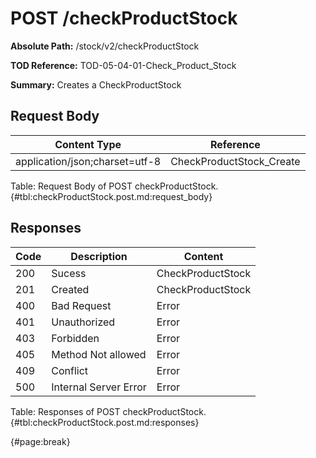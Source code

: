 <!--
    ATTENTION: This file was generated via gradle!
               Do NOT manually edit this file! Any such changes will be overwritten!
-->

# POST /checkProductStock

**Absolute Path:** /stock/v2/checkProductStock

**TOD Reference:** TOD-05-04-01-Check_Product_Stock

**Summary:** Creates a CheckProductStock

## Request Body

| Content Type | Reference |
|--------------|-----------|
| application/json;charset=utf-8 | CheckProductStock_Create |

Table: Request Body of POST checkProductStock. {#tbl:checkProductStock.post.md:request_body}

## Responses

| Code | Description | Content |
|------|-------------|---------|
| 200 | Sucess | CheckProductStock |
| 201 | Created | CheckProductStock |
| 400 | Bad Request | Error |
| 401 | Unauthorized | Error |
| 403 | Forbidden | Error |
| 405 | Method Not allowed | Error |
| 409 | Conflict | Error |
| 500 | Internal Server Error | Error |

Table: Responses of POST checkProductStock. {#tbl:checkProductStock.post.md:responses}

{#page:break}
